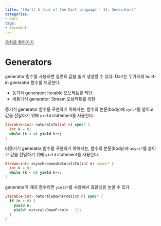 ```yaml
---
title: "[Dart] A tour of the Dart language - 14. Generators"
categories:
- Dart
tags:
- Document
---
```


[목차로 돌아가기](/dart/a-tour-of-the-dart-language/)

# Generators
generator 함수를 사용하면 일련의 값을 쉽게 생성할 수 있다. Dart는 두가지의 built-in generator 함수를 제공한다.

* 동기식 generator: Iterable 오브젝트를 리턴.
* 비동기식 generator: Stream 오브젝트를 리턴.

동기식 generator 함수를 구현하기 위해서는, 함수의 본문(body)에 `sync*`를 붙이고 값을 전달하기 위해 `yield` statement를 사용한다.

``` dart
Iterable<int> naturalsTo(int n) sync* {
  int k = 0;
  while (k < n) yield k++;
}
```

비동기식 generator 함수를 구현하기 위해서는, 함수의 본문(body)에 `async*`를 붙이고 값을 전달하기 위해 `yield` statement를 사용한다.

``` dart
Stream<int> asynchronousNaturalsTo(int n) async* {
  int k = 0;
  while (k < n) yield k++;
}
```

generator가 재귀 함수라면 `yield*`를 사용해서 효율성을 높일 수 있다.

``` dart
Iterable<int> naturalsDownFrom(int n) sync* {
  if (n > 0) {
    yield n;
    yield* naturalsDownFrom(n - 1);
  }
}
```
